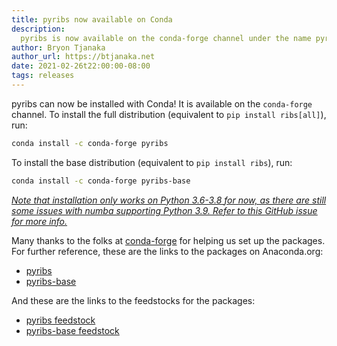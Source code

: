```yaml
---
title: pyribs now available on Conda
description:
  pyribs is now available on the conda-forge channel under the name pyribs.
author: Bryon Tjanaka
author_url: https://btjanaka.net
date: 2021-02-26t22:00:00-08:00
tags: releases
---
```


pyribs can now be installed with Conda! It is available on the `conda-forge`
channel. To install the full distribution (equivalent to
`pip install ribs[all]`), run:

```bash
conda install -c conda-forge pyribs
```

To install the base distribution (equivalent to `pip install ribs`), run:

```bash
conda install -c conda-forge pyribs-base
```

<u>_Note that installation only works on Python 3.6-3.8 for now, as there are
still some issues with numba supporting Python 3.9. Refer to this
[GitHub issue](https://github.com/icaros-usc/pyribs/issues/64) for more
info._</u>

Many thanks to the folks at [conda-forge](https://conda-forge.org) for helping
us set up the packages. For further reference, these are the links to the
packages on Anaconda.org:

- [pyribs](https://anaconda.org/conda-forge/pyribs)
- [pyribs-base](https://anaconda.org/conda-forge/pyribs-base)

And these are the links to the feedstocks for the packages:

- [pyribs feedstock](https://github.com/conda-forge/pyribs-feedstock)
- [pyribs-base feedstock](https://github.com/conda-forge/pyribs-base-feedstock)

